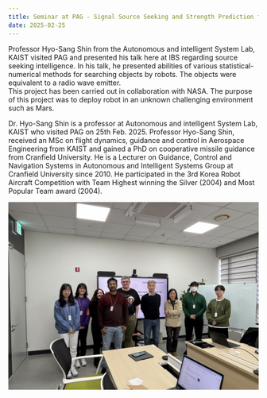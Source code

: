 ```yaml
---
title: Seminar at PAG - Signal Source Seeking and Strength Prediction for Space Exploration.
date: 2025-02-25
---
```

Professor Hyo-Sang Shin from the Autonomous and intelligent System Lab, KAIST visited PAG and presented his talk 
here at IBS regarding source seeking intelligence. In his talk, he presented abilities of various statistical-numerical methods for searching objects by robots. The objects were equivalent to a radio wave emitter.   
This project has been carried out in collaboration with NASA. The purpose of this project was to deploy
robot in an unknown challenging environment such as Mars.

Dr. Hyo-Sang Shin is a professor at Autonomous and intelligent System Lab, KAIST who visited PAG on 25th Feb. 2025.
Professor Hyo-Sang Shin, received an MSc on flight dynamics, guidance and control in Aerospace Engineering from KAIST and gained a PhD on cooperative missile guidance from Cranfield University. He is a Lecturer on Guidance, Control and Navigation Systems in Autonomous and Intelligent Systems Group at Cranfield University since 2010. He participated in the 3rd Korea Robot Aircraft Competition with Team Highest winning the Silver (2004) and Most Popular Team award (2004). 

![hyosangshin_image](hyo-sang-shin.jpg)

